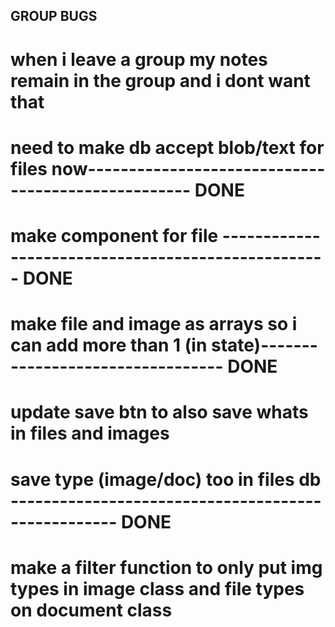 ## GROUP BUGS
# when i leave a group my notes remain in the group and i dont want that
# need to make db accept blob/text for files now--------------------------------------------------- DONE
# make component for file --------------------------------------------------- DONE
# make file and image as arrays so i can add more than 1 (in state)--------------------------------- DONE
# update save btn to also save whats in files and images
# save type (image/doc) too in files db --------------------------------------------------- DONE

# make a filter function to only put img types in image class and file types on document class